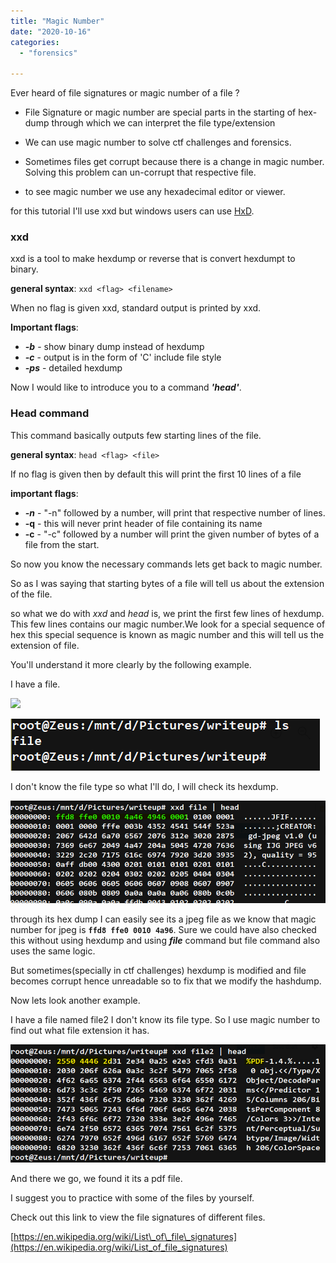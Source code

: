 ```yaml
---
title: "Magic Number"
date: "2020-10-16"
categories: 
  - "forensics"

---
```


Ever heard of file signatures or magic number of a file ?

- File Signature or magic number are special parts in the starting of hex-dump through which we can interpret the file type/extension

- We can use magic number to solve ctf challenges and forensics.

- Sometimes files get corrupt because there is a change in magic number. Solving this problem can un-corrupt that respective file.

- to see magic number we use any hexadecimal editor or viewer.

for this tutorial I'll use xxd but windows users can use [HxD](https://mh-nexus.de/en/hxd/).

### xxd

xxd is a tool to make hexdump or reverse that is convert hexdumpt to binary.

**general syntax**: `xxd <flag> <filename>`

When no flag is given xxd, standard output is printed by xxd.

**Important flags**:

- **_\-b_** - show binary dump instead of hexdump
- **_\-c_** - output is in the form of 'C' include file style
- **_\-ps_** - detailed hexdump

Now I would like to introduce you to a command **_'head'_**.

### Head command

This command basically outputs few starting lines of the file.

**general syntax**: `head <flag> <file>`

If no flag is given then by default this will print the first 10 lines of a file

**important flags**:

- **_\-n_** <num> - "-n" followed by a number, will print that respective number of lines.
- **\-q** - this will never print header of file containing its name
- **\-c** <num>- "-c" followed by a number will print the given number of bytes of a file from the start.

So now you know the necessary commands lets get back to magic number.

So as I was saying that starting bytes of a file will tell us about the extension of the file.

so what we do with _xxd_ and _head_ is, we print the first few lines of hexdump. This few lines contains our magic number.We look for a special sequence of hex this special sequence is known as magic number and this will tell us the extension of file.

You'll understand it more clearly by the following example.

I have a file.

![](https://hackolympus.files.wordpress.com/2020/11/image-3.png?w=495)

<img src="/images/magic-number/image-3.png">

I don't know the file type so what I'll do, I will check its hexdump.

<img src="/images/magic-number/image-5.png">

through its hex dump I can easily see its a jpeg file as we know that magic number for jpeg is **`ffd8 ffe0 0010 4a96`**. Sure we could have also checked this without using hexdump and using _**file**_ command but file command also uses the same logic.

But sometimes(specially in ctf challenges) hexdump is modified and file becomes corrupt hence unreadable so to fix that we modify the hashdump.

Now lets look another example.

I have a file named file2 I don't know its file type. So I use magic number to find out what file extension it has.

<img src="/images/magic-number/image-7.png">

And there we go, we found it its a pdf file.

I suggest you to practice with some of the files by yourself.

Check out this link to view the file signatures of different files.

[https://en.wikipedia.org/wiki/List\_of\_file\_signatures](https://en.wikipedia.org/wiki/List_of_file_signatures)
